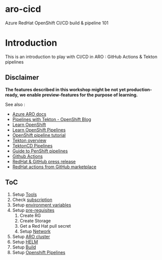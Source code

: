 # aro-cicd
Azure RedHat OpenShift CI/CD build &amp; pipeline 101

# Introduction
This is an introduction to play with CI/CD in ARO : GitHub Actions & Tekton pipelines


## **Disclaimer**

**The features described in this workshop might be not yet production-ready, we enable preview-features for the purpose of learning.**

See also :

- [Azure ARO docs](https://docs.openshift.com/aro/4/builds/build-strategies.html#builds-understanding-openshift-pipeline)
- [Pipelines with Tekton  - OpenShift Blog](https://www.openshift.com/blog/pipelines_with_tekton)
- [Learn OpenShift](https://learn.openshift.com)
- [Learn OpenShift Pipelines](https://learn.openshift.com/middleware/pipelines/)
- [OpenShift pipeline tutorial](https://github.com/OpenShift/pipelines-tutorial)
- [Tekton overview](https://tekton.dev/docs/overview)
- [TektonCD Pipelines](https://github.com/tektoncd/pipeline/blob/master/docs/pipelines.md)
- [Guide to PenShift pipelines](https://www.openshift.com/blog/guide-to-openshift-pipelines-part-2-using-source-2-image-build-in-tekton)
- [Github Actions](https://github.com/features/actions)
- [RedHat & GitHub press release](https://www.redhat.com/en/about/press-releases/red-hat-and-github-collaborate-expand-developer-experience-red-hat-openshift-github-actions)
- [RedHat actions from GitHub marketplace](https://github.com/marketplace?query=redhat)

## ToC

1. Setup [Tools](tools.md)
1. Check [subscription](subscription.md)
1. Setup [environment variables](set-var.md)
1. Setup [pre-requisites](setup-prereq.md)
   1. Create RG
   1. Create Storage
   1. Get a Red Hat pull secret
   1. Setup [Network](setup-network.md)
1. Setup [ARO cluster](setup-aro.md)
1. Setup [HELM](setup-helm.md)
1. Setup [Build](action.md)
1. Setup [Openshift Pipelines](pipelines.md)

